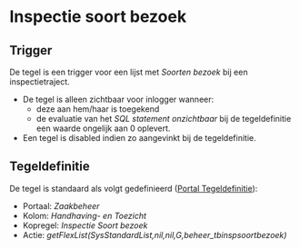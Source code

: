 # Inspectie soort bezoek

## Trigger

De tegel is een trigger voor een lijst met _Soorten bezoek_ bij een inspectietraject.

- De tegel is alleen zichtbaar voor inlogger wanneer:
  - deze aan hem/haar is toegekend
  - de evaluatie van het _SQL statement onzichtbaar_ bij de tegeldefinitie een waarde ongelijk aan 0 oplevert.
- Een tegel is disabled indien zo aangevinkt bij de tegeldefinitie.

## Tegeldefinitie

De tegel is standaard als volgt gedefinieerd ([Portal Tegeldefinitie](/docs/instellen_inrichten/portaldefinitie/portal_tegel.md)):

- Portaal: _Zaakbeheer_
- Kolom: _Handhaving- en Toezicht_
- Kopregel: _Inspectie Soort bezoek_
- Actie: _getFlexList(SysStandardList,nil,nil,G,beheer_tbinspsoortbezoek)_
